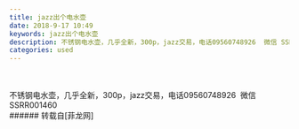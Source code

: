 ```yaml
---
title: jazz出个电水壶
date: 2018-9-17 10:49
keywords: jazz出个电水壶
description: 不锈钢电水壶，几乎全新，300p，jazz交易，电话09560748926  微信 SSRR001460
categories: used
---
```

<td class="t_f" id="postmessage_1811795">

<br/>
<br/>
不锈钢电水壶，几乎全新，300p，jazz交易，电话09560748926  微信 SSRR001460<br/>
</td>
###### 转载自[菲龙网]